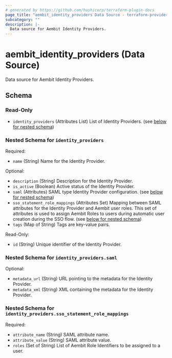 ```yaml
---
# generated by https://github.com/hashicorp/terraform-plugin-docs
page_title: "aembit_identity_providers Data Source - terraform-provider-aembit"
subcategory: ""
description: |-
  Data source for Aembit Identity Providers.
---
```


# aembit_identity_providers (Data Source)

Data source for Aembit Identity Providers.



<!-- schema generated by tfplugindocs -->
## Schema

### Read-Only

- `identity_providers` (Attributes List) List of Identity Providers. (see [below for nested schema](#nestedatt--identity_providers))

<a id="nestedatt--identity_providers"></a>
### Nested Schema for `identity_providers`

Required:

- `name` (String) Name for the Identity Provider.

Optional:

- `description` (String) Description for the Identity Provider.
- `is_active` (Boolean) Active status of the Identity Provider.
- `saml` (Attributes) SAML type Identity Provider configuration. (see [below for nested schema](#nestedatt--identity_providers--saml))
- `sso_statement_role_mappings` (Attributes Set) Mapping between SAML attributes for the Identity Provider and Aembit user roles. This set of attributes is used to assign Aembit Roles to users during automatic user creation during the SSO flow. (see [below for nested schema](#nestedatt--identity_providers--sso_statement_role_mappings))
- `tags` (Map of String) Tags are key-value pairs.

Read-Only:

- `id` (String) Unique identifier of the Identity Provider.

<a id="nestedatt--identity_providers--saml"></a>
### Nested Schema for `identity_providers.saml`

Optional:

- `metadata_url` (String) URL pointing to the metadata for the Identity Provider.
- `metadata_xml` (String) XML containing the metadata for the Identity Provider.


<a id="nestedatt--identity_providers--sso_statement_role_mappings"></a>
### Nested Schema for `identity_providers.sso_statement_role_mappings`

Required:

- `attribute_name` (String) SAML attribute name.
- `attribute_value` (String) SAML attribute value.
- `roles` (Set of String) List of Aembit Role Identifiers to be assigned to a user.
